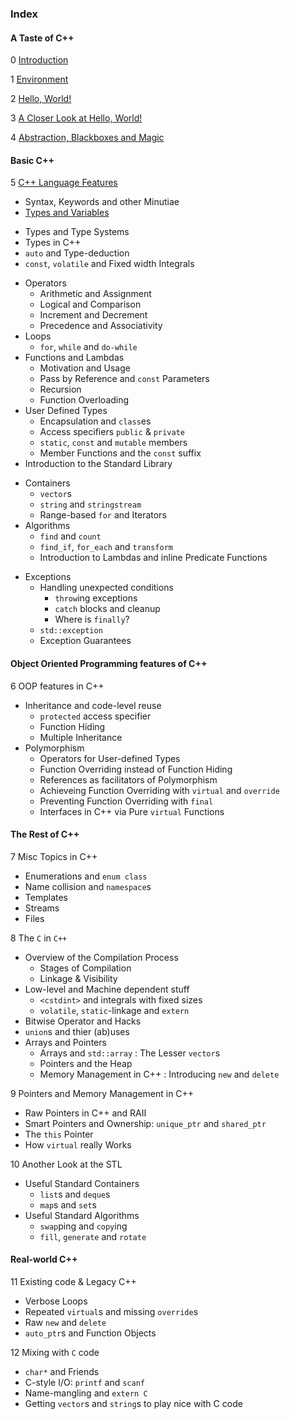 ### Index

#### A Taste of C++

0 [Introduction](contents/0_Introduction.md)

1 [Environment](contents/1_Environment.md)

2 [Hello, World!](contents/2_Hello_World.md)

3 [A Closer Look at Hello, World!](contents/3_Closer_Look.md)

4 [Abstraction, Blackboxes and Magic](contents/4_Abstraction.md)

#### Basic C++

5 [C++ Language Features](contents/5a_CPP_Language_Features.md)
  * Syntax, Keywords and other Minutiae
  * [Types and Variables](contents/5b_Types_and_Vars.md)
   - Types and Type Systems
   - Types in C++
   - `auto` and Type-deduction
   - `const`, `volatile` and Fixed width Integrals
  * Operators
	- Arithmetic and Assignment
	- Logical and Comparison
	- Increment and Decrement
	- Precedence and Associativity
  * Loops
	- `for`, `while` and `do-while`
  * Functions and Lambdas
	- Motivation and Usage
	- Pass by Reference and `const` Parameters
	- Recursion
	- Function Overloading
 * User Defined Types
   - Encapsulation and `class`es
   - Access specifiers `public` & `private`
   - `static`, `const` and `mutable` members
   - Member Functions and the `const` suffix
  * Introduction to the Standard Library
  - Containers
	- `vector`s
	- `string` and `stringstream`
	- Range-based `for` and Iterators
  - Algorithms
	- `find` and `count`
	- `find_if`, `for_each` and `transform`
	- Introduction to Lambdas and inline Predicate Functions
  * Exceptions
	- Handling unexpected conditions
		- `throw`ing exceptions
		- `catch` blocks and cleanup
		- Where is `finally`?
	- `std::exception`
	- Exception Guarantees

#### Object Oriented Programming features of C++

6 OOP features in C++
  * Inheritance and code-level reuse
	- `protected` access specifier
	- Function Hiding
	- Multiple Inheritance
  * Polymorphism
	- Operators for User-defined Types
	- Function Overriding instead of Function Hiding
	- References as facilitators of Polymorphism
	- Achieveing Function Overriding with `virtual` and `override`
	- Preventing Function Overriding with `final`
	- Interfaces in C++ via Pure `virtual` Functions

#### The Rest of C++

7 Misc Topics in C++
  * Enumerations and `enum class`
  * Name collision and `namespace`s
  * Templates
  * Streams
  * Files

8 The `C` in `C++`
  * Overview of the Compilation Process
	- Stages of Compilation
	- Linkage & Visibility
  * Low-level and Machine dependent stuff
	- `<cstdint>` and integrals with fixed sizes
	- `volatile`, `static`-linkage and `extern`
  * Bitwise Operator and Hacks
  * `union`s and thier (ab)uses 
  * Arrays and Pointers
	- Arrays and `std::array` : The Lesser `vector`s
	- Pointers and the Heap 
	- Memory Management in C++ : Introducing `new` and `delete`

9 Pointers and Memory Management in C++
  * Raw Pointers in C++ and RAII
  * Smart Pointers and Ownership: `unique_ptr` and `shared_ptr`
  * The `this` Pointer
  * How `virtual` really Works
 
10 Another Look at the STL
  * Useful Standard Containers
	- `list`s and `deque`s
	- `map`s and `set`s
  * Useful Standard Algorithms
	- `swap`ping and `copy`ing
	- `fill`, `generate` and `rotate`

#### Real-world C++

11 Existing code & Legacy C++
  * Verbose Loops
  * Repeated `virtual`s and missing `override`s
  * Raw `new` and `delete`
  * `auto_ptr`s and Function Objects
  
12 Mixing with `C` code
  * `char*` and Friends
  * C-style I/O: `printf` and `scanf`
  * Name-mangling and `extern C`
  * Getting `vector`s and `string`s to play nice with C code
